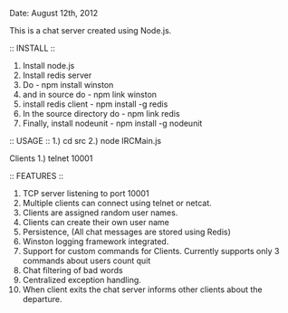 Date: August 12th, 2012

This is a chat server created using Node.js.

:: INSTALL ::
1. Install node.js
2. Install redis server 
3. Do - npm install winston
4. and in source do - npm link winston
5. install redis client - npm install -g redis 
6. In the source directory do - npm link redis 
7. Finally, install nodeunit - npm install -g nodeunit

:: USAGE ::
1.) cd src
2.) node IRCMain.js

Clients 
1.) telnet <ip address of server> 10001

:: FEATURES ::
1) TCP server listening to port 10001
2) Multiple clients can connect using telnet or netcat.
3) Clients are assigned random user names.
4) Clients can create their own user name
5) Persistence, (All chat messages are stored using Redis)
6) Winston logging framework integrated.
7) Support for custom commands for Clients.
      Currently supports only 3 commands
        about
        users
        count
        quit
8) Chat filtering of bad words
9) Centralized exception handling.
10) When client exits the chat server informs other clients about the departure.

